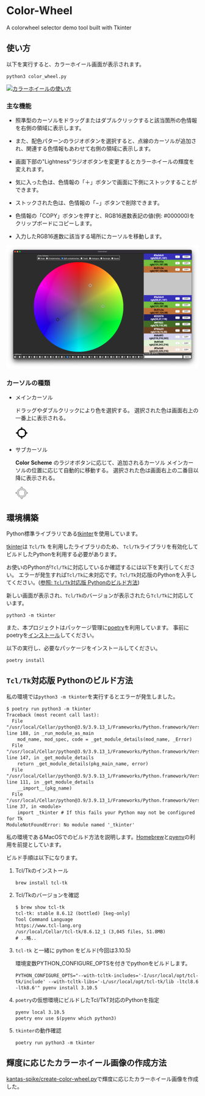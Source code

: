 # Color-Wheel

 A colorwheel selector demo tool built with Tkinter

## 使い方

以下を実行すると、カラーホイール画面が表示されます。

~~~shell
python3 color_wheel.py
~~~

[![カラーホイールの使い方](http://img.youtube.com/vi/Y_GyzQtuJVQ/0.jpg)](https://www.youtube.com/watch?v=Y_GyzQtuJVQ)

### 主な機能

- 照準型のカーソルをドラッグまたはダブルクリックすると該当箇所の色情報を右側の領域に表示します。

- また、配色パターンのラジオボタンを選択すると、点線のカーソルが追加され、関連する色情報もあわせて右側の領域に表示します。

- 画面下部の"Lightness"ラジオボタンを変更するとカラーホイールの輝度を変えれます。

- 気に入った色は、色情報の「＋」ボタンで画面に下側にストックすることができます。
- ストックされた色は、色情報の「−」ボタンで削除できます。

- 色情報の「COPY」ボタンを押すと、RGB16進数表記の値(例: #000000)をクリップボードにコピーします。

- 入力したRGB16進数に該当する場所にカーソルを移動します。

![](screenshot.png)

### カーソルの種類

- メインカーソル

  ドラッグやダブルクリックにより色を選択する。
  選択された色は画面右上の一番上に表示される。

  ![](cursor.png)

- サブカーソル

  **Color Scheme** のラジオボタンに応じて、追加されるカーソル
  メインカーソルの位置に応じて自動的に移動する。
  選択された色は画面右上の二番目以降に表示される。

  ![](sub_cursor.png)

## 環境構築

Python標準ライブラリである[tkinter](https://docs.python.org/ja/3/library/tkinter.html)を使用しています。

[tkinter](https://docs.python.org/ja/3/library/tkinter.html)は `Tcl/Tk` を利用したライブラリのため、
`Tcl/Tk`ライブラリを有効化してビルドしたPythonを利用する必要があります。

お使いのPythonが`Tcl/Tk`に対応しているか確認するには以下を実行してください。
エラーが発生すれば`Tcl/Tk`に未対応です。`Tcl/Tk`対応版のPythonを入手してください。([参照: `Tcl/Tk`対応版 Pythonのビルド方法](#tcltk対応版-pythonのビルド方法))

新しい画面が表示され、`Tcl/Tk`のバージョンが表示されたら`Tcl/Tk`に対応しています。

~~~shell
python3 -m tkinter
~~~

また、本プロジェクトはパッケージ管理に[poetry](https://python-poetry.org/)を利用しています。
事前にpoetryを[インストール](https://python-poetry.org/docs/#installation)してください。

以下の実行し、必要なパッケージをインストールしてください。

~~~shell
poetry install
~~~

## `Tcl/Tk`対応版 Pythonのビルド方法

私の環境では`python3 -m tkinter`を実行するとエラーが発生しました。

~~~shell
$ poetry run python3 -m tkinter
Traceback (most recent call last):
  File "/usr/local/Cellar/python@3.9/3.9.13_1/Frameworks/Python.framework/Versions/3.9/lib/python3.9/runpy.py", line 188, in _run_module_as_main
    mod_name, mod_spec, code = _get_module_details(mod_name, _Error)
  File "/usr/local/Cellar/python@3.9/3.9.13_1/Frameworks/Python.framework/Versions/3.9/lib/python3.9/runpy.py", line 147, in _get_module_details
    return _get_module_details(pkg_main_name, error)
  File "/usr/local/Cellar/python@3.9/3.9.13_1/Frameworks/Python.framework/Versions/3.9/lib/python3.9/runpy.py", line 111, in _get_module_details
    __import__(pkg_name)
  File "/usr/local/Cellar/python@3.9/3.9.13_1/Frameworks/Python.framework/Versions/3.9/lib/python3.9/tkinter/__init__.py", line 37, in <module>
    import _tkinter # If this fails your Python may not be configured for Tk
ModuleNotFoundError: No module named '_tkinter'
~~~

私の環境であるMacOSでのビルド方法を説明します。[Homebrew](https://brew.sh/index_ja)と[pyenv](https://github.com/pyenv/pyenv)の利用を前提としています。

ビルド手順は以下になります。

1. Tcl/Tkのインストール

   ~~~shell
   brew install tcl-tk
   ~~~

2. Tcl/Tkのバージョンを確認

   ~~~shell
   $ brew show tcl-tk
   tcl-tk: stable 8.6.12 (bottled) [keg-only]
   Tool Command Language
   https://www.tcl-lang.org
   /usr/local/Cellar/tcl-tk/8.6.12_1 (3,045 files, 51.8MB)
   # ..略..
   ~~~

3. `tcl-tk` と一緒に python をビルド(今回は3.10.5)

   環境変数PYTHON_CONFIGURE_OPTSを付きでpythonをビルドします。
   ~~~shell
   PYTHON_CONFIGURE_OPTS="--with-tcltk-includes='-I/usr/local/opt/tcl-tk/include' --with-tcltk-libs='-L/usr/local/opt/tcl-tk/lib -ltcl8.6 -ltk8.6'" pyenv install 3.10.5
   ~~~

4. `poetry`の仮想環境にビルドしたTcl/TkT対応のPythonを指定

   ~~~shell
   pyenv local 3.10.5
   poetry env use $(pyenv which python3)
   ~~~

5. `tkinter`の動作確認

    ~~~shell
    poetry run python3 -m tkinter
    ~~~

## 輝度に応じたカラーホイール画像の作成方法

[kantas-spike/create-color-wheel.py](https://github.com/kantas-spike/create-color-wheel.py)で輝度に応じたカラーホイール画像を作成した。
